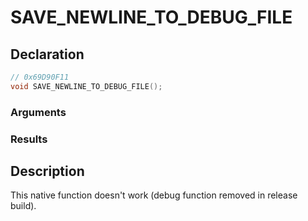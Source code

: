 # SAVE_NEWLINE_TO_DEBUG_FILE

## Declaration
```cpp
// 0x69D90F11
void SAVE_NEWLINE_TO_DEBUG_FILE();
```

### Arguments

### Results

## Description
This native function doesn't work (debug function removed in release build).